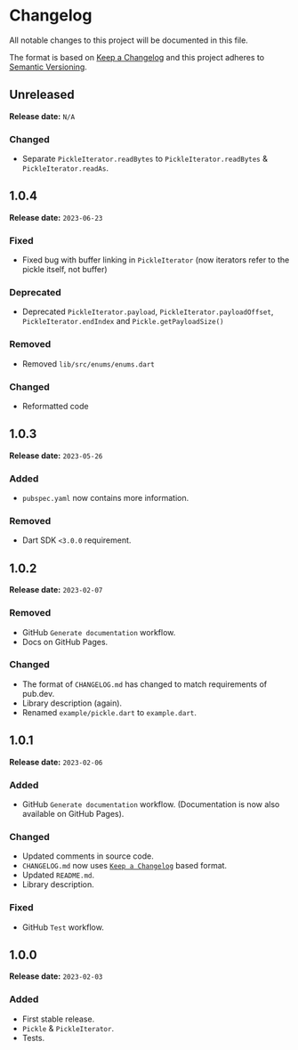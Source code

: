 # Changelog

All notable changes to this project will be documented in this file.

The format is based on [Keep a Changelog](https://keepachangelog.com/)
and this project adheres to [Semantic Versioning](https://semver.org/).

## Unreleased

**Release date:** `N/A`

### Changed

- Separate `PickleIterator.readBytes` to `PickleIterator.readBytes` & `PickleIterator.readAs`.

## 1.0.4

**Release date:** `2023-06-23`

### Fixed

- Fixed bug with buffer linking in `PickleIterator` (now iterators refer to the pickle itself, not buffer)

### Deprecated

- Deprecated `PickleIterator.payload`, `PickleIterator.payloadOffset`, `PickleIterator.endIndex`
  and `Pickle.getPayloadSize()`

### Removed

- Removed `lib/src/enums/enums.dart`

### Changed

- Reformatted code

## 1.0.3

**Release date:** `2023-05-26`

### Added

- `pubspec.yaml` now contains more information.

### Removed

- Dart SDK `<3.0.0` requirement.

## 1.0.2

**Release date:** `2023-02-07`

### Removed

- GitHub `Generate documentation` workflow.
- Docs on GitHub Pages.

### Changed

- The format of `CHANGELOG.md` has changed to match requirements of pub.dev.
- Library description (again).
- Renamed `example/pickle.dart` to `example.dart`.

## 1.0.1

**Release date:** `2023-02-06`

### Added

- GitHub `Generate documentation` workflow. (Documentation is now also available on GitHub Pages).

### Changed

- Updated comments in source code.
- `CHANGELOG.md` now uses [`Keep a Changelog`](https://keepachangelog.com/) based format.
- Updated `README.md`.
- Library description.

### Fixed

- GitHub `Test` workflow.

## 1.0.0

**Release date:** `2023-02-03`

### Added

- First stable release.
- `Pickle` & `PickleIterator`.
- Tests.